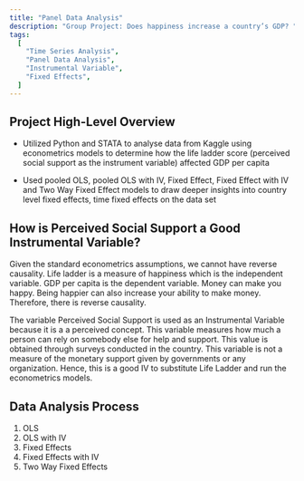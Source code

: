 ```yaml
---
title: "Panel Data Analysis"
description: "Group Project: Does happiness increase a country’s GDP? "
tags:
  [
    "Time Series Analysis",
    "Panel Data Analysis",
    "Instrumental Variable",
    "Fixed Effects",
  ]
---
```


## Project High-Level Overview

- Utilized Python and STATA to analyse data from Kaggle using econometrics models to determine how the life ladder score (perceived social support as the instrument variable) affected GDP per capita

- Used pooled OLS, pooled OLS with IV, Fixed Effect, Fixed Effect with IV and Two Way Fixed Effect models to draw deeper insights into country level fixed effects, time fixed effects on the data set

## How is Perceived Social Support a Good Instrumental Variable?

Given the standard econometrics assumptions, we cannot have reverse causality. Life ladder is a measure of happiness which is the independent variable. GDP per capita is the dependent variable. Money can make you happy. Being happier can also increase your ability to make money. Therefore, there is reverse causality.

The variable Perceived Social Support is used as an Instrumental Variable because it is a a perceived concept. This variable measures how much a person can rely on somebody else for help and support. This value is obtained through surveys conducted in the country. This variable is not a measure of the monetary support given by governments or any organization. Hence, this is a good IV to substitute Life Ladder and run the econometrics models.

## Data Analysis Process

1. OLS
2. OLS with IV
3. Fixed Effects
4. Fixed Effects with IV
5. Two Way Fixed Effects
